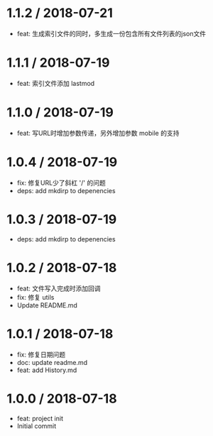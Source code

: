 
1.1.2 / 2018-07-21
==================

  * feat: 生成索引文件的同时，多生成一份包含所有文件列表的json文件

1.1.1 / 2018-07-19
==================

  * feat: 索引文件添加 lastmod

1.1.0 / 2018-07-19
==================

  * feat: 写URL时增加参数传递，另外增加参数 mobile 的支持

1.0.4 / 2018-07-19
==================

  * fix: 修复URL少了斜杠 '/' 的问题
  * deps: add mkdirp to depenencies

1.0.3 / 2018-07-19
==================

  * deps: add mkdirp to depenencies

1.0.2 / 2018-07-18
==================

  * feat: 文件写入完成时添加回调
  * fix: 修复 utils
  * Update README.md

1.0.1 / 2018-07-18
==================

  * fix: 修复日期问题
  * doc: update readme.md
  * feat: add History.md

1.0.0 / 2018-07-18
==================

  * feat: project init
  * Initial commit
